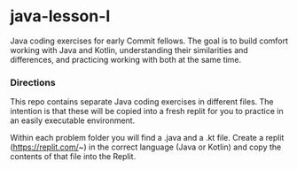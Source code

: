 # java-lesson-I
Java coding exercises for early Commit fellows. The goal is to build comfort working with Java and Kotlin, understanding their similarities and differences, and practicing working with both at the same time.

### Directions
This repo contains separate Java coding exercises in different files. The intention is that these will be copied into a fresh replit for you to practice in an easily executable environment. 

Within each problem folder you will find a .java and a .kt file. Create a replit (https://replit.com/~) in the correct language (Java or Kotlin) and copy the contents of that file into the Replit. 
